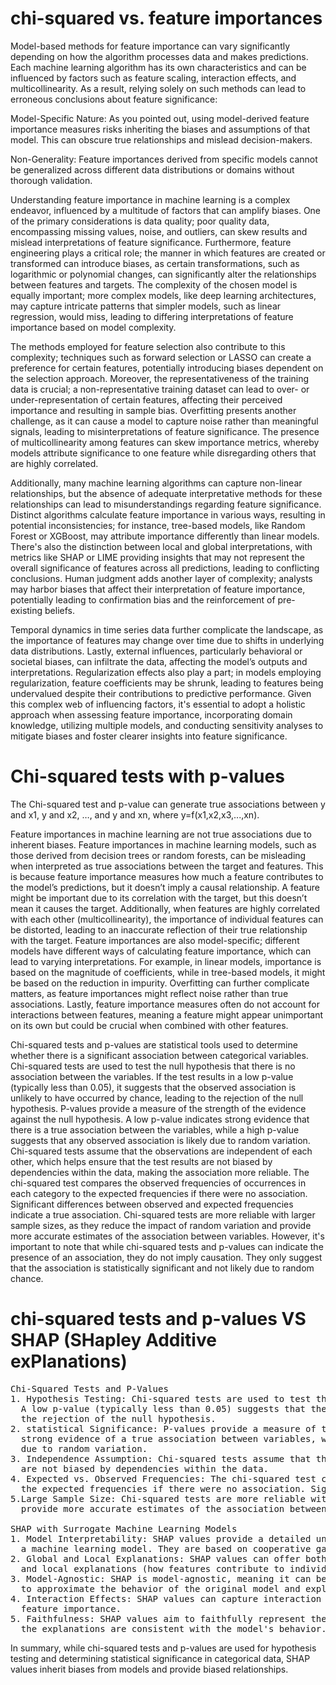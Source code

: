 # chi-squared vs. feature importances
Model-based methods for feature importance can vary significantly depending on how the algorithm processes data and makes predictions. Each machine learning algorithm has its own characteristics and can be influenced by factors such as feature scaling, interaction effects, and multicollinearity. As a result, relying solely on such methods can lead to erroneous conclusions about feature significance: 

Model-Specific Nature: As you pointed out, using model-derived feature importance measures risks inheriting the biases and assumptions of that model. This can obscure true relationships and mislead decision-makers.

Non-Generality: Feature importances derived from specific models cannot be generalized across different data distributions or domains without thorough validation.

Understanding feature importance in machine learning is a complex endeavor, influenced by a multitude of factors that can amplify biases. One of the primary considerations is data quality; poor quality data, encompassing missing values, noise, and outliers, can skew results and mislead interpretations of feature significance. Furthermore, feature engineering plays a critical role; the manner in which features are created or transformed can introduce biases, as certain transformations, such as logarithmic or polynomial changes, can significantly alter the relationships between features and targets. The complexity of the chosen model is equally important; more complex models, like deep learning architectures, may capture intricate patterns that simpler models, such as linear regression, would miss, leading to differing interpretations of feature importance based on model complexity. 

The methods employed for feature selection also contribute to this complexity; techniques such as forward selection or LASSO can create a preference for certain features, potentially introducing biases dependent on the selection approach. Moreover, the representativeness of the training data is crucial; a non-representative training dataset can lead to over- or under-representation of certain features, affecting their perceived importance and resulting in sample bias. Overfitting presents another challenge, as it can cause a model to capture noise rather than meaningful signals, leading to misinterpretations of feature significance. The presence of multicollinearity among features can skew importance metrics, whereby models attribute significance to one feature while disregarding others that are highly correlated.

Additionally, many machine learning algorithms can capture non-linear relationships, but the absence of adequate interpretative methods for these relationships can lead to misunderstandings regarding feature significance. Distinct algorithms calculate feature importance in various ways, resulting in potential inconsistencies; for instance, tree-based models, like Random Forest or XGBoost, may attribute importance differently than linear models. There's also the distinction between local and global interpretations, with metrics like SHAP or LIME providing insights that may not represent the overall significance of features across all predictions, leading to conflicting conclusions. Human judgment adds another layer of complexity; analysts may harbor biases that affect their interpretation of feature importance, potentially leading to confirmation bias and the reinforcement of pre-existing beliefs. 

Temporal dynamics in time series data further complicate the landscape, as the importance of features may change over time due to shifts in underlying data distributions. Lastly, external influences, particularly behavioral or societal biases, can infiltrate the data, affecting the model’s outputs and interpretations. Regularization effects also play a part; in models employing regularization, feature coefficients may be shrunk, leading to features being undervalued despite their contributions to predictive performance. Given this complex web of influencing factors, it's essential to adopt a holistic approach when assessing feature importance, incorporating domain knowledge, utilizing multiple models, and conducting sensitivity analyses to mitigate biases and foster clearer insights into feature significance.

# Chi-squared tests with p-values

The Chi-squared test and p-value can generate true associations between y and x1, y and x2, …, and y and xn, where y=f(x1,x2,x3,...,xn).

Feature importances in machine learning are not true associations due to inherent biases. Feature importances in machine learning models, such as those derived from decision trees or random forests, can be misleading when interpreted as true associations between the target and features. This is because feature importance measures how much a feature contributes to the model’s predictions, but it doesn’t imply a causal relationship. A feature might be important due to its correlation with the target, but this doesn’t mean it causes the target. Additionally, when features are highly correlated with each other (multicollinearity), the importance of individual features can be distorted, leading to an inaccurate reflection of their true relationship with the target. Feature importances are also model-specific; different models have different ways of calculating feature importance, which can lead to varying interpretations. For example, in linear models, importance is based on the magnitude of coefficients, while in tree-based models, it might be based on the reduction in impurity. Overfitting can further complicate matters, as feature importances might reflect noise rather than true associations. Lastly, feature importance measures often do not account for interactions between features, meaning a feature might appear unimportant on its own but could be crucial when combined with other features.

Chi-squared tests and p-values are statistical tools used to determine whether there is a significant association between categorical variables. Chi-squared tests are used to test the null hypothesis that there is no association between the variables. If the test results in a low p-value (typically less than 0.05), it suggests that the observed association is unlikely to have occurred by chance, leading to the rejection of the null hypothesis. P-values provide a measure of the strength of the evidence against the null hypothesis. A low p-value indicates strong evidence that there is a true association between the variables, while a high p-value suggests that any observed association is likely due to random variation. Chi-squared tests assume that the observations are independent of each other, which helps ensure that the test results are not biased by dependencies within the data, making the association more reliable. The chi-squared test compares the observed frequencies of occurrences in each category to the expected frequencies if there were no association. Significant differences between observed and expected frequencies indicate a true association. Chi-squared tests are more reliable with larger sample sizes, as they reduce the impact of random variation and provide more accurate estimates of the association between variables. However, it's important to note that while chi-squared tests and p-values can indicate the presence of an association, they do not imply causation. They only suggest that the association is statistically significant and not likely due to random chance.

# chi-squared tests and p-values VS SHAP (SHapley Additive exPlanations) 

<pre>
Chi-Squared Tests and P-Values
1. Hypothesis Testing: Chi-squared tests are used to test the null hypothesis that there is no association between categorical variables. 
  A low p-value (typically less than 0.05) suggests that the observed association is unlikely to have occurred by chance, leading to 
  the rejection of the null hypothesis.
2. statistical Significance: P-values provide a measure of the strength of the evidence against the null hypothesis. A low p-value indicates 
  strong evidence of a true association between variables, while a high p-value suggests that any observed association is likely 
  due to random variation.
3. Independence Assumption: Chi-squared tests assume that the observations are independent of each other, ensuring that the test results 
  are not biased by dependencies within the data.
4. Expected vs. Observed Frequencies: The chi-squared test compares the observed frequencies of occurrences in each category to 
  the expected frequencies if there were no association. Significant differences indicate a true association.
5.Large Sample Size: Chi-squared tests are more reliable with larger sample sizes, as they reduce the impact of random variation and 
  provide more accurate estimates of the association between variables.

SHAP with Surrogate Machine Learning Models
1. Model Interpretability: SHAP values provide a detailed understanding of how each feature contributes to the predictions of 
  a machine learning model. They are based on cooperative game theory and the concept of Shapley values.
2. Global and Local Explanations: SHAP values can offer both global explanations (how features contribute to the overall model) 
  and local explanations (how features contribute to individual predictions).
3. Model-Agnostic: SHAP is model-agnostic, meaning it can be applied to any machine learning model. It uses surrogate models 
  to approximate the behavior of the original model and explain its predictions.
4. Interaction Effects: SHAP values can capture interaction effects between features, providing a more comprehensive understanding of 
  feature importance.
5. Faithfulness: SHAP values aim to faithfully represent the contribution of each feature to the model's predictions, ensuring that 
  the explanations are consistent with the model's behavior.
</pre>

In summary, while chi-squared tests and p-values are used for hypothesis testing and 
determining statistical significance in categorical data, SHAP values inherit biases from models and provide biased relationships.

</pre>
